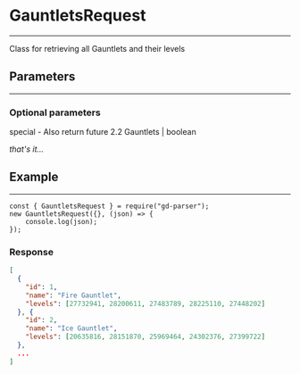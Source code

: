 # GauntletsRequest

---
Class for retrieving all Gauntlets and their levels

## Parameters

---
### Optional parameters
special - Also return future 2.2 Gauntlets | boolean

*that's it...*

## Example

---
```JS
const { GauntletsRequest } = require("gd-parser");
new GauntletsRequest({}, (json) => {
    console.log(json);
});
```
### Response
```JSON
[
  {
    "id": 1,
    "name": "Fire Gauntlet",
    "levels": [27732941, 28200611, 27483789, 28225110, 27448202]
  }, {
    "id": 2,
    "name": "Ice Gauntlet",
    "levels": [20635816, 28151870, 25969464, 24302376, 27399722]
  },
  ...
]
```
